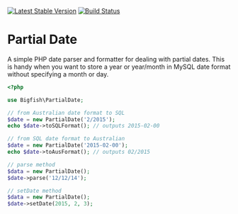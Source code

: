 [![Latest Stable Version](https://poser.pugx.org/bigfishtv/partial-date/v/stable.png)](https://packagist.org/packages/bigfishtv/partial-date)
[![Build Status](https://travis-ci.org/bigfishtv/partial-date.svg?branch=master)](https://travis-ci.org/bigfishtv/partial-date)

# Partial Date

A simple PHP date parser and formatter for dealing with partial dates. 
This is handy when you want to store a year or year/month in MySQL date format without
specifying a month or day.

```php
<?php

use Bigfish\PartialDate;

// from Australian date format to SQL
$date = new PartialDate('2/2015');
echo $date->toSQLFormat(); // outputs 2015-02-00

// from SQL date format to Australian
$date = new PartialDate('2015-02-00');
echo $date->toAusFormat(); // outputs 02/2015

// parse method
$data = new PartialDate();
$date->parse('12/12/14');

// setDate method
$data = new PartialDate();
$date->setDate(2015, 2, 3);

```

